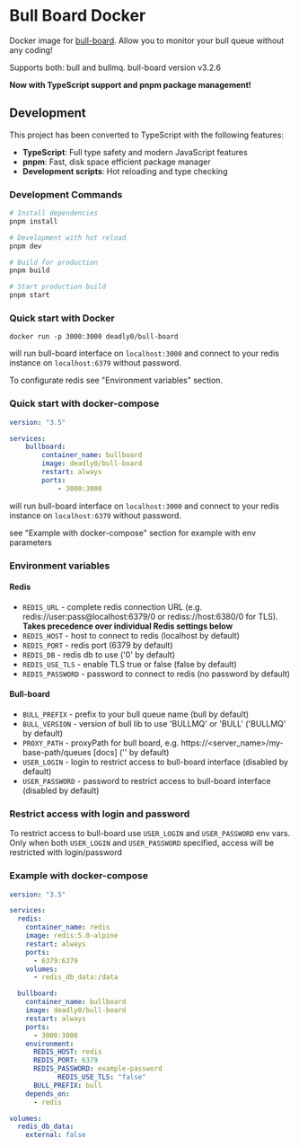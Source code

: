 # Bull Board Docker

Docker image for [bull-board]. Allow you to monitor your bull queue without any coding!

Supports both: bull and bullmq. bull-board version v3.2.6

**Now with TypeScript support and pnpm package management!**

## Development

This project has been converted to TypeScript with the following features:

-   **TypeScript**: Full type safety and modern JavaScript features
-   **pnpm**: Fast, disk space efficient package manager
-   **Development scripts**: Hot reloading and type checking

### Development Commands

```bash
# Install dependencies
pnpm install

# Development with hot reload
pnpm dev

# Build for production
pnpm build

# Start production build
pnpm start
```

### Quick start with Docker

```
docker run -p 3000:3000 deadly0/bull-board
```

will run bull-board interface on `localhost:3000` and connect to your redis instance on `localhost:6379` without password.

To configurate redis see "Environment variables" section.

### Quick start with docker-compose

```yaml
version: "3.5"

services:
    bullboard:
        container_name: bullboard
        image: deadly0/bull-board
        restart: always
        ports:
            - 3000:3000
```

will run bull-board interface on `localhost:3000` and connect to your redis instance on `localhost:6379` without password.

see "Example with docker-compose" section for example with env parameters

### Environment variables

#### Redis

-   `REDIS_URL` - complete redis connection URL (e.g. redis://user:pass@localhost:6379/0 or rediss://host:6380/0 for TLS). **Takes precedence over individual Redis settings below**
-   `REDIS_HOST` - host to connect to redis (localhost by default)
-   `REDIS_PORT` - redis port (6379 by default)
-   `REDIS_DB` - redis db to use ('0' by default)
-   `REDIS_USE_TLS` - enable TLS true or false (false by default)
-   `REDIS_PASSWORD` - password to connect to redis (no password by default)

#### Bull-board

-   `BULL_PREFIX` - prefix to your bull queue name (bull by default)
-   `BULL_VERSION` - version of bull lib to use 'BULLMQ' or 'BULL' ('BULLMQ' by default)
-   `PROXY_PATH` - proxyPath for bull board, e.g. https://<server_name>/my-base-path/queues [docs] ('' by default)
-   `USER_LOGIN` - login to restrict access to bull-board interface (disabled by default)
-   `USER_PASSWORD` - password to restrict access to bull-board interface (disabled by default)

### Restrict access with login and password

To restrict access to bull-board use `USER_LOGIN` and `USER_PASSWORD` env vars.
Only when both `USER_LOGIN` and `USER_PASSWORD` specified, access will be restricted with login/password

### Example with docker-compose

```yaml
version: "3.5"

services:
  redis:
    container_name: redis
    image: redis:5.0-alpine
    restart: always
    ports:
      - 6379:6379
    volumes:
      - redis_db_data:/data

  bullboard:
    container_name: bullboard
    image: deadly0/bull-board
    restart: always
    ports:
      - 3000:3000
    environment:
      REDIS_HOST: redis
      REDIS_PORT: 6379
      REDIS_PASSWORD: example-password
            REDIS_USE_TLS: "false"
      BULL_PREFIX: bull
    depends_on:
      - redis

volumes:
  redis_db_data:
    external: false
```

[bull-board]: https://github.com/vcapretz/bull-board
[bull-board]: https://github.com/felixmosh/bull-board#hosting-router-on-a-sub-path

